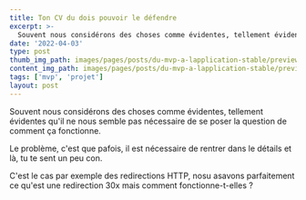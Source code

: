 ```yaml
---
title: Ton CV du dois pouvoir le défendre
excerpt: >-
  Souvent nous considérons des choses comme évidentes, tellement évidentes qu'il ne nous semble pas nécessaire de se poser la question de comment ça fonctionne
date: '2022-04-03'
type: post
thumb_img_path: images/pages/posts/du-mvp-a-lapplication-stable/preview.jpeg
content_img_path: images/pages/posts/du-mvp-a-lapplication-stable/preview.jpeg
tags: ['mvp', 'projet']
layout: post
---
```


Souvent nous considérons des choses comme évidentes, tellement évidentes qu'il ne nous semble pas nécessaire de se poser la question de comment ça fonctionne.

Le problème, c'est que pafois, il est nécessaire de rentrer dans le détails et là, tu te sent un peu con.

C'est le cas par exemple des redirections HTTP, nosu asavons parfaitement ce qu'est une redirection 30x mais comment fonctionne-t-elles ? 



